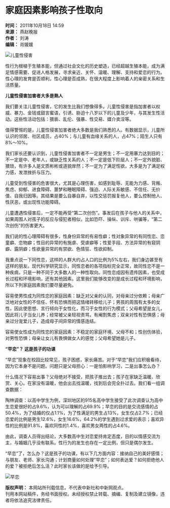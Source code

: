 # 家庭因素影响孩子性取向

**时间：** 2011年10月18日 14:59  
**来源：** 燕赵晚报  
**作者：** 刘涛  
**编辑：** 肖媛媛  

![儿童性侵害](http://www.chinanews.com/fileftp/2010/04/2010-04-23/U76P4T47D13180F981DT20100423110629.jpg)

性行为根植于生殖本能，但通过社会文化的历史塑造，已经超越生殖本能，成为满足情感需要、促进人格发展，寻求亲近、关怀、温暖、理解、支持和爱恋的行为。性心理的发育是否顺利，性心理是否成熟，在很大程度上影响着人的亲密关系和生活质量。

**儿童性侵害加害者大多是熟人**

我们要关注儿童性侵害，它的发生比我们想像得多。儿童性侵害是指加害者以权威、暴力、金钱或甜言蜜语，引诱、胁迫十八岁以下的儿童及少年，与其发生性活动。这些性活动包括：猥亵、乱伦、强暴、性交易、媒介卖淫等。

值得警惕的是，儿童性侵害加害者绝大多数是我们熟悉的人。有数据显示，儿童所认识的邻居、社区成员，占40%；与儿童有血缘关系的人，占47%；陌生人只有8%～10%。

我们家长还要认识到，儿童性侵害加害者不一定是男生；不一定用暴力达到目的；不一定是中、老年人，或缺乏性关系的人；不一定是低下阶层人；不一定外貌脏、猥琐，有许多人是文质彬彬或道貌岸然；不一定为了满足性欲，大多是为了满足权力感，发泄挫折与压力。

儿童受到性侵害的危害很大，尤其是心理伤害，如感到耻辱、无能为力感、背叛、焦虑、抑郁、进食障碍、噩梦和睡眠障碍、强迫、人际关系敏感、不信任、无价值、自我归因等。其结果是要么自暴自弃，以性交惩罚报复他人，要么控制他人、性厌恶，或出现性功能障碍。

儿童遭遇性侵害后，一定不能再受“第二次创伤”。事发后在孩子与他人的关系中，如果周围人对孩子的反应与侵犯者相似，比如恐吓、操纵、训斥、哄骗等，“第二次创伤”的伤害更大。

我们说的性心理障碍有很多，性身份异常的有易性癖；性对象异常的有同性恋、恋童癖、恋物癖；性目的异常的有施虐、受虐癖等；性爱手段、方法异常的有窥阴癖、露阴癖；性欲量异常的有禁欲、色情狂、性欲抑制。

我重点说一下同性恋，这样的人群大约占人口的比例为5%左右，我们身边甚至有这样的朋友。现代科学研究显示，同性恋者的各项指标完全正常，故同性恋不是一种疾病，只是一种不同于大多数人的一种性取向。同性恋成因有遗传因素，也受成长过程和环境影响，还有其他因素。这里我们能够改变的是成长过程和环境影响，所以下列家庭因素我们要尽量避免。

容易使男性成为同性恋的家庭因素：缺乏对父亲的认同，对母亲过分依赖；母亲广泛地对女性的不信任、怀有恐惧而把这情绪转移给儿子；男孩的周围有太多的女性，因此使思想、言行倾向于女性化，而习于女性的行为模式；父母希望是女儿，因此将儿子当女儿养；经常被父亲轻视责骂，有阉割焦虑；双亲对性有恐惧感；母亲过分宠爱儿子，造成母子间异常的情感连结。

容易使女性成为同性恋的家庭因素：不稳定的家庭环境、父母不和；性创伤体验，对男性恐惧；母亲让女儿有畏惧做女人的感觉；父母希望她是儿子。

**“早恋”？ 这是孩子的功课**

“早恋”现象在校园比较常见，孩子困惑，家长痛苦。对于“早恋”我们应积极看待，因为它本身不是问题。问题只是父母担心：一是怕影响学习，二是出事怎么办？

什么情况下容易出事？父母绝对不接受，把孩子推出去；孩子在家缺乏温暖、欣赏、关心。在家没有温暖，他会出去找温暖，找到后会完全扑过去。我们看一组调查数据：

陶林调查：以高中学生为例，深圳地区的915名高中学生接受了此次调查认为高中生恋爱很好的占9.6%，认为可以理解的占69.9%；早恋的目的是交流感情的占50.4%，为了结婚的仅占1.1%，为了性满足的男生占13%，女生仅占2.7%；已经恋爱的比例是男生12.6%，女生16.6%，64.2%的学生遇到过求爱的表示；喜欢异性的比例是91.8%，喜欢同性的1.4%，喜欢男女两性的占4.6%。

由此，调查人员得出结论，大多数高中生对恋爱持肯定态度，目的以情感交流为主，与婚姻几乎没有联系。性行为的发生也存在一定比例，但只是偶尔发生。

“早恋”了，怎么办？这是孩子的功课，有以下几方面内容：接纳自己的美好感情；与朋友、老师、家长沟通；计划商量如何处理“早恋”；如何表达爱？如何拒绝他人的爱？被拒绝后怎么活？此时家长该做的是给予引导。

![早恋](http://www.chinanews.com/fileftp/2011/02/2011-02-18/U76P4T47D17372F976DT20110218144826.jpg)

**版权声明：** 本网站所刊载信息，不代表中新社和中新网观点。  
刊用本网站稿件，务经书面授权。未经授权禁止转载、摘编、复制及建立镜像，违者将依法追究法律责任。